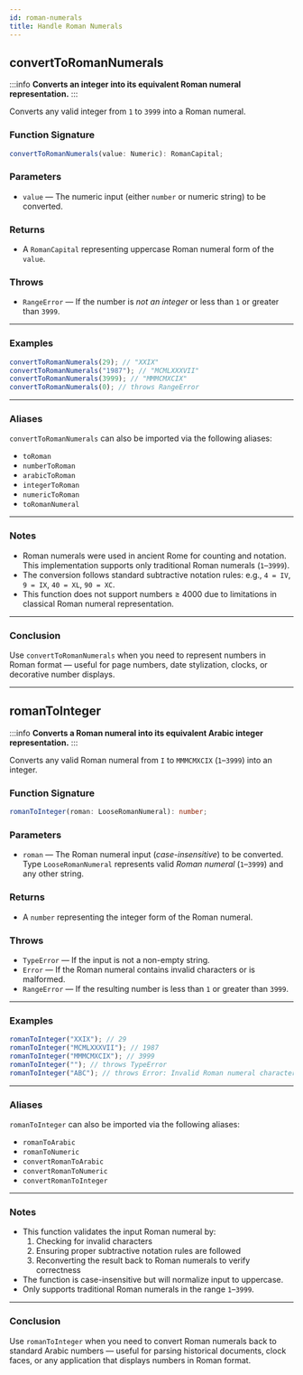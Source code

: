 ```yaml
---
id: roman-numerals
title: Handle Roman Numerals  
---
```


<!-- markdownlint-disable-file MD024 -->

## convertToRomanNumerals

:::info
**Converts an integer into its equivalent Roman numeral representation.**
:::

Converts any valid integer from `1` to `3999` into a Roman numeral.

### Function Signature

```ts
convertToRomanNumerals(value: Numeric): RomanCapital;
```

### Parameters

- `value` — The numeric input (either `number` or numeric string) to be converted.

### Returns

- A `RomanCapital` representing uppercase Roman numeral form of the `value`.

### Throws

- `RangeError` — If the number is *not an integer* or less than `1` or greater than `3999`.

---

### Examples

```ts
convertToRomanNumerals(29); // "XXIX"
convertToRomanNumerals("1987"); // "MCMLXXXVII"
convertToRomanNumerals(3999); // "MMMCMXCIX"
convertToRomanNumerals(0); // throws RangeError
```

---

### Aliases

`convertToRomanNumerals` can also be imported via the following aliases:

- `toRoman`
- `numberToRoman`
- `arabicToRoman`
- `integerToRoman`
- `numericToRoman`
- `toRomanNumeral`

---

### Notes

- Roman numerals were used in ancient Rome for counting and notation. This implementation supports only traditional Roman numerals (`1`–`3999`).
- The conversion follows standard subtractive notation rules: e.g., `4 = IV`, `9 = IX`, `40 = XL`, `90 = XC`.
- This function does not support numbers ≥ 4000 due to limitations in classical Roman numeral representation.

---

### Conclusion

Use `convertToRomanNumerals` when you need to represent numbers in Roman format — useful for page numbers, date stylization, clocks, or decorative number displays.

---

## romanToInteger

:::info
**Converts a Roman numeral into its equivalent Arabic integer representation.**
:::

Converts any valid Roman numeral from `I` to `MMMCMXCIX` (`1`–`3999`) into an integer.

### Function Signature

```ts
romanToInteger(roman: LooseRomanNumeral): number;
```

### Parameters

- `roman` — The Roman numeral input (*case-insensitive*) to be converted. Type `LooseRomanNumeral` represents valid *Roman numeral* (`1`–`3999`) and any other string.

### Returns

- A `number` representing the integer form of the Roman numeral.

### Throws

- `TypeError` — If the input is not a non-empty string.
- `Error` — If the Roman numeral contains invalid characters or is malformed.
- `RangeError` — If the resulting number is less than `1` or greater than `3999`.

---

### Examples

```ts
romanToInteger("XXIX"); // 29
romanToInteger("MCMLXXXVII"); // 1987
romanToInteger("MMMCMXCIX"); // 3999
romanToInteger(""); // throws TypeError
romanToInteger("ABC"); // throws Error: Invalid Roman numeral character
```

---

### Aliases

`romanToInteger` can also be imported via the following aliases:

- `romanToArabic`
- `romanToNumeric`
- `convertRomanToArabic`
- `convertRomanToNumeric`
- `convertRomanToInteger`

---

### Notes

- This function validates the input Roman numeral by:
  1. Checking for invalid characters
  2. Ensuring proper subtractive notation rules are followed
  3. Reconverting the result back to Roman numerals to verify correctness
- The function is case-insensitive but will normalize input to uppercase.
- Only supports traditional Roman numerals in the range `1`–`3999`.

---

### Conclusion

Use `romanToInteger` when you need to convert Roman numerals back to standard Arabic numbers — useful for parsing historical documents, clock faces, or any application that displays numbers in Roman format.
